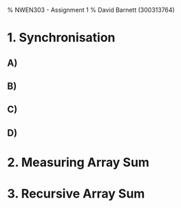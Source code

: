 % NWEN303 - Assignment 1
% David Barnett (300313764)

# 1. Synchronisation 

## A)
<!--
race condition
-->

## B)
<!--
modify to avoid reace condition,
correct without race nor deadlocks 
-->

## C)
<!--
fairness, how does B) depend on fairness assumption
-->

## D)
<!--
how could algorithm from B) could be modified to work
with absence of fairness. How does it impact performace
-->

# 2. Measuring Array Sum

# 3. Recursive Array Sum
